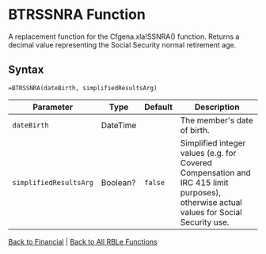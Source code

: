 # BTRSSNRA Function

A replacement function for the Cfgena.xla!SSNRA() function.  Returns a decimal value representing the Social Security normal retirement age.

## Syntax

```excel
=BTRSSNRA(dateBirth, simplifiedResultsArg)
```

Parameter | Type | Default | Description
---|---|---|---
`dateBirth` | DateTime |  | The member's date of birth.
`simplifiedResultsArg` | Boolean? | `false` | Simplified integer values (e.g. for Covered Compensation and IRC 415 limit purposes), otherwise actual values for Social Security use.

[Back to Financial](Readme.md) | [Back to All RBLe Functions](/RBLe/RBLe.md#function-documentation)